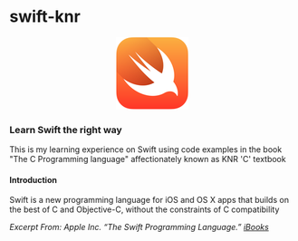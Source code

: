 # swift-knr

<p align="center">
  <img src="./img/swift-hero.png" alt="Bird">
  <br>
</p>

### Learn Swift the right way
This is my learning experience on Swift using code examples in the book "The C Programming language" affectionately known as KNR 'C' textbook

#### Introduction
Swift is a new programming language for iOS and OS X apps that builds on the best of C and Objective-C, without the constraints of C compatibility

*Excerpt From: Apple Inc. “The Swift Programming Language.” [iBooks](https://itun.es/pt/jEUH0.l)*
